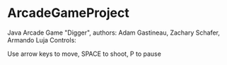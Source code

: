 # ArcadeGameProject
Java Arcade Game "Digger", authors: Adam Gastineau, Zachary Schafer, Armando Luja
Controls:

Use arrow keys to move, SPACE to shoot, P to pause
